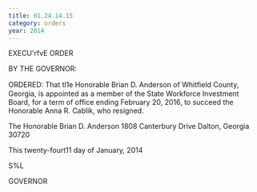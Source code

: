 ```yaml
---
title: 01.24.14.15
category: orders
year: 2014
---
```

 

EXECU'rfvE ORDER

BY THE GOVERNOR:

ORDERED: That tl1e Honorable Brian D. Anderson of Whitﬁeld County,
Georgia, is appointed as a member of the State Workforce
Investment Board, for a term of office ending February 20, 2016, to
succeed the Honorable Anna R. Cablik, who resigned.

The Honorable Brian D. Anderson
1808 Canterbury Drive
Dalton, Georgia 30720

This twenty-fourt11 day of January, 2014

 S%L

GOVERNOR

